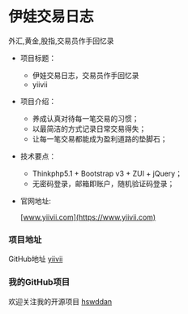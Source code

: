 # 伊娃交易日志
外汇,黄金,股指,交易员作手回忆录

* 项目标题：
    * 伊娃交易日志，交易员作手回忆录
    * yiivii

* 项目介绍：
    * 养成认真对待每一笔交易的习惯；
    * 以最简洁的方式记录日常交易得失；
    * 让每一笔交易都能成为盈利道路的垫脚石；

* 技术要点：

    * Thinkphp5.1 + Bootstrap v3 + ZUI + jQuery；
    * 无密码登录，邮箱即账户，随机验证码登录；

* 官网地址:

    [www.yiivii.com](https://www.yiivii.com)

### 项目地址

GitHub地址 [yiivii](https://github.com/hswddan/yiivii)

### 我的GitHub项目

欢迎关注我的开源项目 [hswddan](https://github.com/hswddan) 